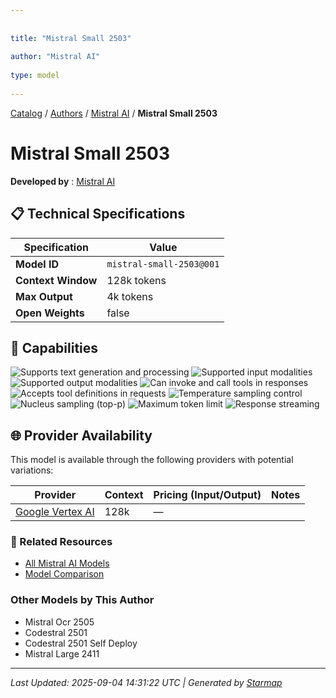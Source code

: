 ```yaml
---
  
  
title: "Mistral Small 2503"
  
author: "Mistral AI"
  
type: model
  
---
```

  
  
  
[Catalog](../../../..) / [Authors](../../..) / [Mistral AI](../..) / **Mistral Small 2503**
  
  
# Mistral Small 2503
  
**Developed by**
: 
[Mistral AI](../)
  
  
## 📋 Technical Specifications
  
| Specification | Value |
|---------|---------|
| **Model ID** | `mistral-small-2503@001` |
| **Context Window** | 128k tokens |
| **Max Output** | 4k tokens |
| **Open Weights** | false |

  
## 🎯 Capabilities
  
![Supports text generation and processing](https://img.shields.io/badge/text-✓-blue) ![Supported input modalities](https://img.shields.io/badge/input-text-teal) ![Supported output modalities](https://img.shields.io/badge/output-text-cyan) ![Can invoke and call tools in responses](https://img.shields.io/badge/tool__calls-✓-yellow) ![Accepts tool definitions in requests](https://img.shields.io/badge/tools-✓-yellow) ![Temperature sampling control](https://img.shields.io/badge/temperature-core-red) ![Nucleus sampling (top-p)](https://img.shields.io/badge/top__p-core-red) ![Maximum token limit](https://img.shields.io/badge/max__tokens-core-blue) ![Response streaming](https://img.shields.io/badge/streaming-✓-cyan)
  
  
## 🌐 Provider Availability
  
This model is available through the following providers with potential variations:
  
  
| Provider | Context | Pricing (Input/Output) | Notes |
|---------|---------|---------|---------|
| [Google Vertex AI](../../../providers/google-vertex/models/mistral-small-2503-at-001.md) | 128k | — |  |

  
### 🔗 Related Resources
  
- [All Mistral AI Models](../)
- [Model Comparison](../../../../models/)
  
  
### Other Models by This Author
  
- Mistral Ocr 2505
- Codestral 2501
- Codestral 2501 Self Deploy
- Mistral Large 2411
  
---
*Last Updated: 2025-09-04 14:31:22 UTC | Generated by [Starmap](https://github.com/agentstation/starmap)*
